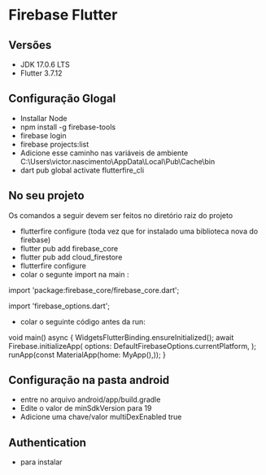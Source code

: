 # Firebase Flutter
## Versões
* JDK 17.0.6 LTS
* Flutter 3.7.12
## Configuração Glogal
* Installar Node
* npm install -g firebase-tools
* firebase login
* firebase projects:list
* Adicione esse caminho nas variáveis de ambiente C:\Users\victor.nascimento\AppData\Local\Pub\Cache\bin
* dart pub global activate flutterfire_cli

## No seu projeto
Os comandos a seguir devem ser feitos no diretório raiz do projeto
* flutterfire configure (toda vez que for instalado uma biblioteca nova do firebase)
* flutter pub add firebase_core
* flutter pub add cloud_firestore
* flutterfire configure
* colar o segunte import na main :

import 'package:firebase_core/firebase_core.dart';

import 'firebase_options.dart';

* colar o seguinte código antes da run:

void main() async {
WidgetsFlutterBinding.ensureInitialized();
await Firebase.initializeApp(
options: DefaultFirebaseOptions.currentPlatform,
);
runApp(const MaterialApp(home: MyApp(),));
}

## Configuração na pasta android
* entre no arquivo android/app/build.gradle
* Edite o valor de minSdkVersion para 19
* Adicione uma chave/valor multiDexEnabled true

## Authentication
* para instalar 
